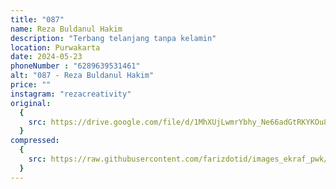 ```yaml
---
title: "087"
name: Reza Buldanul Hakim
description: "Terbang telanjang tanpa kelamin"
location: Purwakarta
date: 2024-05-23
phoneNumber : "6289639531461"
alt: "087 - Reza Buldanul Hakim"
price: ""
instagram: "rezacreativity"
original:
  {
    src: https://drive.google.com/file/d/1MhXUjLwmrYbhy_Ne66adGtRKYKOu8GHG/view?usp=sharing,
  }
compressed:
  {
    src: https://raw.githubusercontent.com/farizdotid/images_ekraf_pwk/main/purwarupa/compressed/087_Reza.jpg,
  }
---
```


